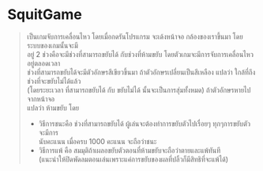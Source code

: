 # SquitGame
>   เป็นเกมจับการเคลื่อนไหว โดยเมื่อกดรันโปรแกรม จะเด้งหน้าจอ กล้องของเราขึ้นมา โดย ระบบของเกมนั้นจะมี <br>
>  อยู่ 2 ช่วงคือจะมีช่วงที่สามารถขยับได้ กับช่วงที่ห้ามขยับ โดยตัวเกมจะมีการจับการเคลื่อนไหวอยู่ตลอดเวลา <br>
>  ช่วงที่สามารถขยับได้จะมีตัวอักษรสีเขียวขึ้นมา ถ้าตัวอักษรเปลี่ยนเป็นสีเหลือง แปลว่า ใกล้ที่ถึงช่วงที่จะขยับไม่ได้แล้ว <br>
>  (โดยระยะเวลา ที่สามารถขยับได้ กับ ขยับไม่ได้ นั้นจะเป็นการสุ่มทั้งหมด) ถ้าตัวอักษรหายไปจากหน้าจอ <br>
>  แปลว่า ห้ามขยับ โดย
>  - วิธีการชนะคือ ช่วงที่สามารถขยับได้ ผู้เล่นจะต้องทำการขยับตัวไปเรื่อยๆ ทุกๆการขยับตัวจะมีการ <br>
>  นับคะแนน เมื่อครบ 1000 คะแนน จะถือว่าชนะ <br>
>  - วิธีการแพ้ คือ สมมุติถ้าเผลอขยับตัวตอนที่ห้ามขยับจะถือว่าตายและแพ้ทันที <br>
>  (แนะนำให้ปิดพัดลมตอนเล่นเพราะแค่การขยับของผลที่ปลิ้วก็มีสิทธิที่จะแพ้ได้) 

